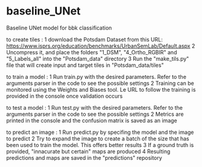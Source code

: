 # baseline_UNet
Baseline UNet model for bbk classification

to create tiles : 
1	download the Potsdam Dataset from this URL:
	https://www.isprs.org/education/benchmarks/UrbanSemLab/Default.aspx
2	Uncompress it, and place the folders "1_DSM", "4_Ortho_RGBIR" and "5_Labels_all" 
	into the "Potsdam_data" directory
3	Run the "make_tils.py" file that will create input and target tiles in "Potsdam_data/tiles"

to train a model :
1	Run train.py with the desired parameters. 
	Refer to the arguments parser in the code to see the possible settings
2	Training can be monitored using the Weights and Biases tool.
	Le URL to follow the training is provided in the console once validation occurs

to test a model :
1	Run test.py with the desired parameters. 
	Refer to the arguments parser in the code to see the possible settings
2	Metrics are printed in the console and the confusion matrix is saved as an image

to predict an image :
1	Run predict.py by specifing the model and the image to predict
2	Try to expand the image to create a batch of the size that has been used to train the model.
	This offers better results
3	If a ground truth is provided, "innacurate but certain" maps are produced
4	Resulting predictions and maps are saved in the "predictions" repository
